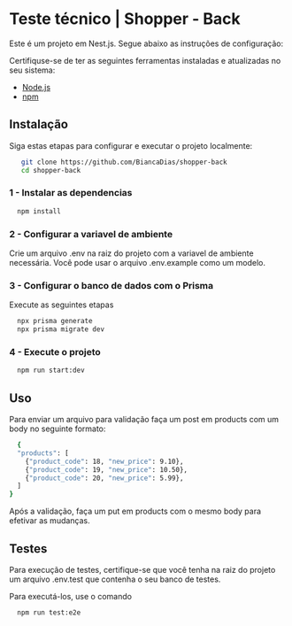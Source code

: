 # Teste técnico | Shopper - Back

Este é um projeto em Nest.js. Segue abaixo as instruções de configuração:

Certifiquse-se de ter as seguintes ferramentas instaladas e atualizadas no seu sistema: 

- [Node.js](https://nodejs.org/)
- [npm](https://www.npmjs.com/)

## Instalação

Siga estas etapas para configurar e executar o projeto localmente:

```bash
   git clone https://github.com/BiancaDias/shopper-back
   cd shopper-back
```

### 1 - Instalar as dependencias
```bash
  npm install
```
### 2 - Configurar a variavel de ambiente

Crie um arquivo .env na raiz do projeto com a variavel de ambiente necessária. Você pode usar o arquivo .env.example como um modelo.

### 3 - Configurar o banco de dados com o Prisma

Execute as seguintes etapas
```bash
  npx prisma generate
  npx prisma migrate dev
```

### 4 - Execute o projeto

```bash
  npm run start:dev
```

## Uso

Para enviar um arquivo para validação faça um post em products com um body no seguinte formato:

```bash
  {
  "products": [
    {"product_code": 18, "new_price": 9.10},
    {"product_code": 19, "new_price": 10.50},
    {"product_code": 20, "new_price": 5.99},
  ]
}
```

Após a validação, faça um put em products com o mesmo body para efetivar as mudanças.

## Testes

Para execução de testes, certifique-se que você tenha na raiz do projeto um arquivo .env.test que contenha o seu banco de testes.

Para executá-los, use o comando 
```bash
  npm run test:e2e
```